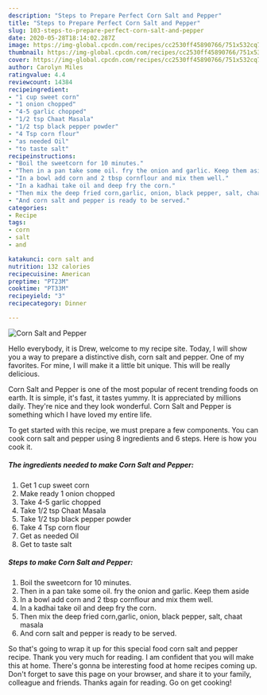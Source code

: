 ```yaml
---
description: "Steps to Prepare Perfect Corn Salt and Pepper"
title: "Steps to Prepare Perfect Corn Salt and Pepper"
slug: 103-steps-to-prepare-perfect-corn-salt-and-pepper
date: 2020-05-28T18:14:02.287Z
image: https://img-global.cpcdn.com/recipes/cc2530ff45890766/751x532cq70/corn-salt-and-pepper-recipe-main-photo.jpg
thumbnail: https://img-global.cpcdn.com/recipes/cc2530ff45890766/751x532cq70/corn-salt-and-pepper-recipe-main-photo.jpg
cover: https://img-global.cpcdn.com/recipes/cc2530ff45890766/751x532cq70/corn-salt-and-pepper-recipe-main-photo.jpg
author: Carolyn Miles
ratingvalue: 4.4
reviewcount: 14384
recipeingredient:
- "1 cup sweet corn"
- "1 onion chopped"
- "4-5 garlic chopped"
- "1/2 tsp Chaat Masala"
- "1/2 tsp black pepper powder"
- "4 Tsp corn flour"
- "as needed Oil"
- "to taste salt"
recipeinstructions:
- "Boil the sweetcorn for 10 minutes."
- "Then in a pan take some oil. fry the onion and garlic. Keep them aside"
- "In a bowl add corn and 2 tbsp cornflour and mix them well."
- "In a kadhai take oil and deep fry the corn."
- "Then mix the deep fried corn,garlic, onion, black pepper, salt, chaat masala"
- "And corn salt and pepper is ready to be served."
categories:
- Recipe
tags:
- corn
- salt
- and

katakunci: corn salt and 
nutrition: 132 calories
recipecuisine: American
preptime: "PT23M"
cooktime: "PT33M"
recipeyield: "3"
recipecategory: Dinner

---
```



![Corn Salt and Pepper](https://img-global.cpcdn.com/recipes/cc2530ff45890766/751x532cq70/corn-salt-and-pepper-recipe-main-photo.jpg)

Hello everybody, it is Drew, welcome to my recipe site. Today, I will show you a way to prepare a distinctive dish, corn salt and pepper. One of my favorites. For mine, I will make it a little bit unique. This will be really delicious.

Corn Salt and Pepper is one of the most popular of recent trending foods on earth. It is simple, it's fast, it tastes yummy. It is appreciated by millions daily. They're nice and they look wonderful. Corn Salt and Pepper is something which I have loved my entire life.




To get started with this recipe, we must prepare a few components. You can cook corn salt and pepper using 8 ingredients and 6 steps. Here is how you cook it.

<!--inarticleads1-->

##### The ingredients needed to make Corn Salt and Pepper:

1. Get 1 cup sweet corn
1. Make ready 1 onion chopped
1. Take 4-5 garlic chopped
1. Take 1/2 tsp Chaat Masala
1. Take 1/2 tsp black pepper powder
1. Take 4 Tsp corn flour
1. Get as needed Oil
1. Get to taste salt




<!--inarticleads2-->

##### Steps to make Corn Salt and Pepper:

1. Boil the sweetcorn for 10 minutes.
1. Then in a pan take some oil. fry the onion and garlic. Keep them aside
1. In a bowl add corn and 2 tbsp cornflour and mix them well.
1. In a kadhai take oil and deep fry the corn.
1. Then mix the deep fried corn,garlic, onion, black pepper, salt, chaat masala
1. And corn salt and pepper is ready to be served.




So that's going to wrap it up for this special food corn salt and pepper recipe. Thank you very much for reading. I am confident that you will make this at home. There's gonna be interesting food at home recipes coming up. Don't forget to save this page on your browser, and share it to your family, colleague and friends. Thanks again for reading. Go on get cooking!
